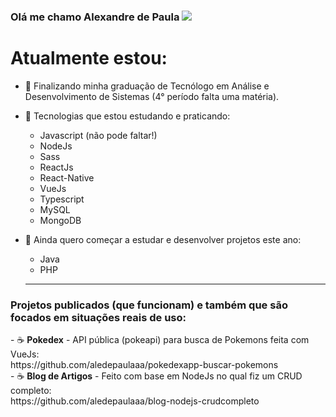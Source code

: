 ### Olá me chamo Alexandre de Paula <img src="https://img.icons8.com/arcade/32/000000/pizza.png"/>

<h1> Atualmente estou: </h1>

- 🌱 Finalizando minha graduação de Tecnólogo em Análise e Desenvolvimento de Sistemas (4° período falta uma matéria).

- 🌱 Tecnologias que estou estudando e praticando:
    - Javascript (não pode faltar!)
    - NodeJs
    - Sass
    - ReactJs
    - React-Native
    - VueJs
    - Typescript
    - MySQL
    - MongoDB
    
- 🌱 Ainda quero começar a estudar e desenvolver projetos este ano:
    - Java
    - PHP
    <hr>
    
<h3>Projetos publicados (que funcionam) e também que são focados em situações reais de uso:</h3>
- &#x2615; <b>Pokedex</b> - API pública (pokeapi) para busca de Pokemons feita com VueJs: <br>https://github.com/aledepaulaaa/pokedexapp-buscar-pokemons
<br>
- &#x2615; <b>Blog de Artigos</b> - Feito com base em NodeJs no qual fiz um CRUD completo: <br> https://github.com/aledepaulaaa/blog-nodejs-crudcompleto
